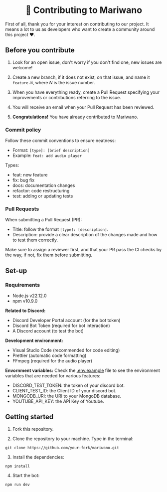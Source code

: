<h1 align="center">
    🤝 Contributing to Mariwano
</h1>

First of all, thank you for your interest on contributing to our project. It means a lot to us as developers who want to create a community around this project ❤️.

## Before you contribute

1. Look for an open issue, don't worry if you don't find one, new issues are welcome!

2. Create a new branch, if it does not exist, on that issue, and name it `feature-N`, where *N* is the issue number. 

3. When you have everything ready, create a Pull Request specifying your improvements or contributions referring to the issue.

4. You will receive an email when your Pull Request has been reviewed.

5. **Congratulations!** You have already contributed to Mariwano.

### Commit policy

Follow these commit conventions to ensure neatness:

- Format: `[type]: [brief description]`
- Example: `feat: add audio player`

Types:

- feat: new feature
- fix: bug fix
- docs: documentation changes
- refactor: code restructuring
- test: adding or updating tests

### Pull Requests

When submitting a Pull Request (PR):

- Title: follow the format `[type]: [description]`.
- Description: provide a clear description of the changes made and how to test them correctly.

Make sure to assign a reviewer first, and that your PR pass the CI checks by the way, if not, fix them before submitting.

## Set-up 

### Requirements

- Node.js v22.12.0
- npm v10.9.0

**Related to Discord:**
- Discord Developer Portal account (for the bot token)
- Discord Bot Token (required for bot interaction)
- A Discord account (to test the bot)

**Development environment:**
- Visual Studio Code (recommended for code editing)
- Prettier (automatic code formatting)
- FFmpeg (required for the audio player)
  
**Envornment variables:** Check the [.env.example](./.env.example) file to see the environment variables that are needed for various features:

- DISCORD_TEST_TOKEN: the token of your discord bot.
- CLIENT_TEST_ID: the Client ID of your discord bot.
- MONGODB_URI: the URI to your MongoDB database.
- YOUTUBE_API_KEY: the API Key of Youtube.

## Getting started

1. Fork this repository.

2. Clone the repository to your machine. Type in the terminal:
```
git clone https://github.com/your-fork/mariwano.git
```

3. Install the dependencies: 
```
npm install
```

4. Start the bot: 
```
npm run dev
```
